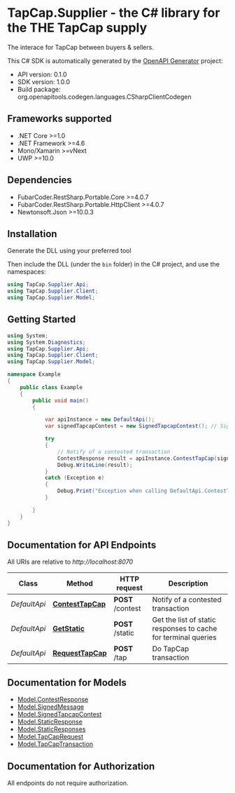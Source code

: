 # TapCap.Supplier - the C# library for the THE TapCap supply

The interace for TapCap between buyers & sellers.

This C# SDK is automatically generated by the [OpenAPI Generator](https://openapi-generator.tech) project:

- API version: 0.1.0
- SDK version: 1.0.0
- Build package: org.openapitools.codegen.languages.CSharpClientCodegen

<a name="frameworks-supported"></a>
## Frameworks supported
- .NET Core >=1.0
- .NET Framework >=4.6
- Mono/Xamarin >=vNext
- UWP >=10.0

<a name="dependencies"></a>
## Dependencies
- FubarCoder.RestSharp.Portable.Core >=4.0.7
- FubarCoder.RestSharp.Portable.HttpClient >=4.0.7
- Newtonsoft.Json >=10.0.3

<a name="installation"></a>
## Installation
Generate the DLL using your preferred tool

Then include the DLL (under the `bin` folder) in the C# project, and use the namespaces:
```csharp
using TapCap.Supplier.Api;
using TapCap.Supplier.Client;
using TapCap.Supplier.Model;
```
<a name="getting-started"></a>
## Getting Started

```csharp
using System;
using System.Diagnostics;
using TapCap.Supplier.Api;
using TapCap.Supplier.Client;
using TapCap.Supplier.Model;

namespace Example
{
    public class Example
    {
        public void main()
        {

            var apiInstance = new DefaultApi();
            var signedTapcapContest = new SignedTapcapContest(); // SignedTapcapContest | TapCap exchange request

            try
            {
                // Notify of a contested transaction
                ContestResponse result = apiInstance.ContestTapCap(signedTapcapContest);
                Debug.WriteLine(result);
            }
            catch (Exception e)
            {
                Debug.Print("Exception when calling DefaultApi.ContestTapCap: " + e.Message );
            }

        }
    }
}
```

<a name="documentation-for-api-endpoints"></a>
## Documentation for API Endpoints

All URIs are relative to *http://localhost:8070*

Class | Method | HTTP request | Description
------------ | ------------- | ------------- | -------------
*DefaultApi* | [**ContestTapCap**](docs/DefaultApi.md#contesttapcap) | **POST** /contest | Notify of a contested transaction
*DefaultApi* | [**GetStatic**](docs/DefaultApi.md#getstatic) | **POST** /static | Get the list of static responses to cache for terminal queries
*DefaultApi* | [**RequestTapCap**](docs/DefaultApi.md#requesttapcap) | **POST** /tap | Do TapCap transaction


<a name="documentation-for-models"></a>
## Documentation for Models

 - [Model.ContestResponse](docs/ContestResponse.md)
 - [Model.SignedMessage](docs/SignedMessage.md)
 - [Model.SignedTapcapContest](docs/SignedTapcapContest.md)
 - [Model.StaticResponse](docs/StaticResponse.md)
 - [Model.StaticResponses](docs/StaticResponses.md)
 - [Model.TapCapRequest](docs/TapCapRequest.md)
 - [Model.TapCapTransaction](docs/TapCapTransaction.md)


<a name="documentation-for-authorization"></a>
## Documentation for Authorization

All endpoints do not require authorization.
